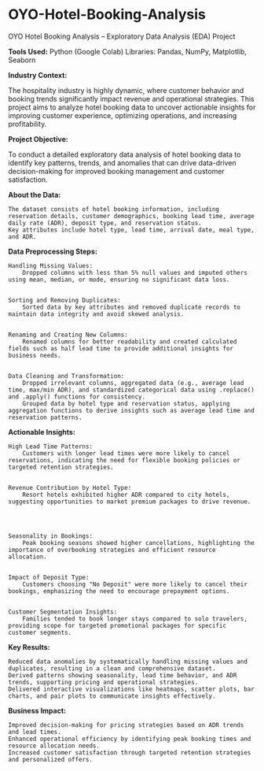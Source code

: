 # OYO-Hotel-Booking-Analysis
OYO Hotel Booking Analysis – Exploratory Data Analysis (EDA) Project


**Tools Used:**
    Python (Google Colab)
    Libraries: Pandas, NumPy, Matplotlib, Seaborn




**Industry Context:**

The hospitality industry is highly dynamic, where customer behavior and booking trends significantly impact revenue and operational strategies. This project aims to analyze hotel booking data to uncover actionable insights for improving customer experience, optimizing operations, and increasing profitability.

**Project Objective:**

To conduct a detailed exploratory data analysis of hotel booking data to identify key patterns, trends, and anomalies that can drive data-driven decision-making for improved booking management and customer satisfaction.


**About the Data:**


    The dataset consists of hotel booking information, including reservation details, customer demographics, booking lead time, average daily rate (ADR), deposit type, and reservation status.
    Key attributes include hotel type, lead time, arrival date, meal type, and ADR.




**Data Preprocessing Steps:**


    Handling Missing Values:
        Dropped columns with less than 5% null values and imputed others using mean, median, or mode, ensuring no significant data loss.


    Sorting and Removing Duplicates:
        Sorted data by key attributes and removed duplicate records to maintain data integrity and avoid skewed analysis.


    Renaming and Creating New Columns:
        Renamed columns for better readability and created calculated fields such as half lead time to provide additional insights for business needs.


    Data Cleaning and Transformation:
        Dropped irrelevant columns, aggregated data (e.g., average lead time, max/min ADR), and standardized categorical data using .replace() and .apply() functions for consistency.
        Grouped data by hotel type and reservation status, applying aggregation functions to derive insights such as average lead time and reservation patterns.


**Actionable Insights:**


    High Lead Time Patterns:
        Customers with longer lead times were more likely to cancel reservations, indicating the need for flexible booking policies or targeted retention strategies.


    Revenue Contribution by Hotel Type:
        Resort hotels exhibited higher ADR compared to city hotels, suggesting opportunities to market premium packages to drive revenue.




    Seasonality in Bookings:
        Peak booking seasons showed higher cancellations, highlighting the importance of overbooking strategies and efficient resource allocation.


    Impact of Deposit Type:
        Customers choosing "No Deposit" were more likely to cancel their bookings, emphasizing the need to encourage prepayment options.


    Customer Segmentation Insights:
        Families tended to book longer stays compared to solo travelers, providing scope for targeted promotional packages for specific customer segments.


**Key Results:**


    Reduced data anomalies by systematically handling missing values and duplicates, resulting in a clean and comprehensive dataset.
    Derived patterns showing seasonality, lead time behavior, and ADR trends, supporting pricing and operational strategies.
    Delivered interactive visualizations like heatmaps, scatter plots, bar charts, and pair plots to communicate insights effectively.


**Business Impact:**


    Improved decision-making for pricing strategies based on ADR trends and lead times.
    Enhanced operational efficiency by identifying peak booking times and resource allocation needs.
    Increased customer satisfaction through targeted retention strategies and personalized offers.
